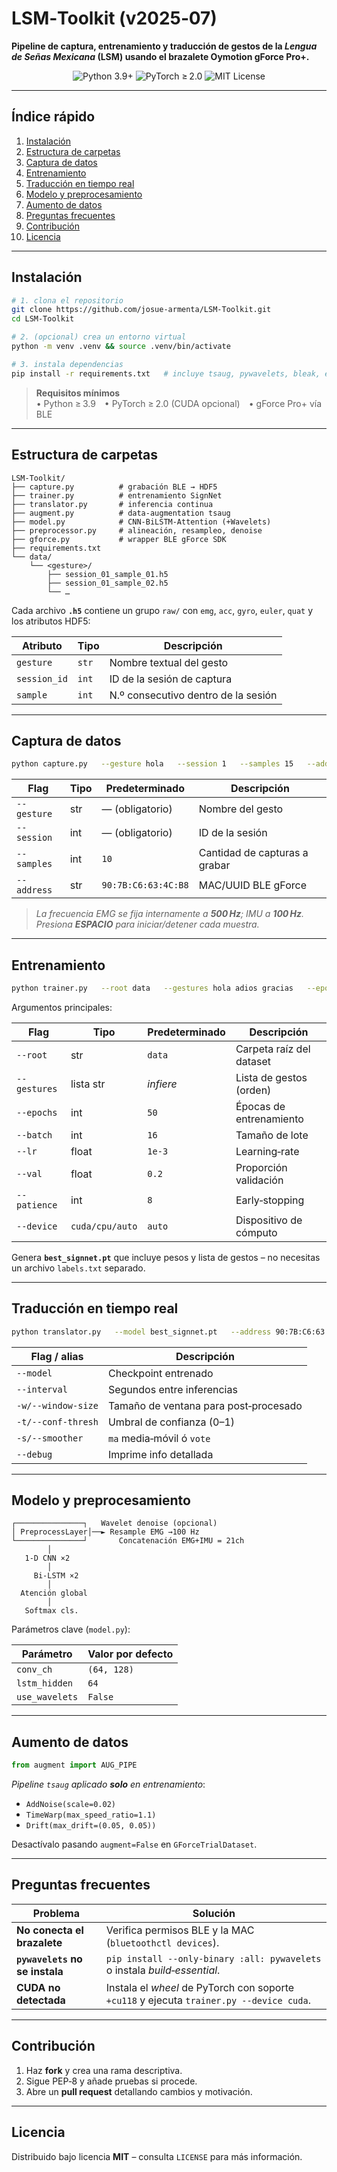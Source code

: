 # LSM‑Toolkit (v2025‑07)

**Pipeline de captura, entrenamiento y traducción de gestos de la *Lengua de Señas Mexicana* (LSM) usando el brazalete Oymotion gForce Pro+.**

<div align="center">
  <img src="https://img.shields.io/badge/python-3.9%2B-blue" alt="Python 3.9+">
  <img src="https://img.shields.io/badge/pytorch-%E2%89%A5%202.0-lightgrey" alt="PyTorch ≥ 2.0">
  <img src="https://img.shields.io/badge/license-MIT-green" alt="MIT License">
</div>

---

## Índice rápido
1. [Instalación](#instalación)
2. [Estructura de carpetas](#estructura-de-carpetas)
3. [Captura de datos](#captura-de-datos)
4. [Entrenamiento](#entrenamiento)
5. [Traducción en tiempo real](#traducción-en-tiempo-real)
6. [Modelo y preprocesamiento](#modelo-y-preprocesamiento)
7. [Aumento de datos](#aumento-de-datos)
8. [Preguntas frecuentes](#preguntas-frecuentes)
9. [Contribución](#contribución)
10. [Licencia](#licencia)

---

## Instalación

```bash
# 1. clona el repositorio
git clone https://github.com/josue-armenta/LSM-Toolkit.git
cd LSM-Toolkit

# 2. (opcional) crea un entorno virtual
python -m venv .venv && source .venv/bin/activate

# 3. instala dependencias
pip install -r requirements.txt   # incluye tsaug, pywavelets, bleak, etc.
```

> **Requisitos mínimos**  
> • Python ≥ 3.9 • PyTorch ≥ 2.0 (CUDA opcional) • gForce Pro+ vía BLE

---

## Estructura de carpetas

```
LSM-Toolkit/
├── capture.py          # grabación BLE → HDF5
├── trainer.py          # entrenamiento SignNet
├── translator.py       # inferencia continua
├── augment.py          # data‑augmentation tsaug
├── model.py            # CNN‑BiLSTM‑Attention (+Wavelets)
├── preprocessor.py     # alineación, resampleo, denoise
├── gforce.py           # wrapper BLE gForce SDK
├── requirements.txt
└── data/
    └── <gesture>/
        ├── session_01_sample_01.h5
        ├── session_01_sample_02.h5
        └── …
```

Cada archivo **`.h5`** contiene un grupo `raw/` con `emg`, `acc`, `gyro`, `euler`, `quat`
y los atributos HDF5:

| Atributo | Tipo | Descripción |
|----------|------|-------------|
| `gesture` | `str` | Nombre textual del gesto |
| `session_id` | `int` | ID de la sesión de captura |
| `sample` | `int` | N.º consecutivo dentro de la sesión |

---

## Captura de datos

```bash
python capture.py   --gesture hola   --session 1   --samples 15   --address 90:7B:C6:63:4C:B8
```

| Flag          | Tipo   | Predeterminado           | Descripción |
|---------------|--------|--------------------------|-------------|
| `--gesture`   | str    | — (obligatorio)          | Nombre del gesto |
| `--session`   | int    | — (obligatorio)          | ID de la sesión |
| `--samples`   | int    | `10`                     | Cantidad de capturas a grabar |
| `--address`   | str    | `90:7B:C6:63:4C:B8`      | MAC/UUID BLE gForce |

> *La frecuencia EMG se fija internamente a **500 Hz**; IMU a **100 Hz**.  
> Presiona **ESPACIO** para iniciar/detener cada muestra.*

---

## Entrenamiento

```bash
python trainer.py   --root data   --gestures hola adios gracias   --epochs 60   --batch 32   --device auto
```

Argumentos principales:

| Flag          | Tipo        | Predeterminado | Descripción |
|---------------|-------------|---------------|-------------|
| `--root`      | str         | `data`        | Carpeta raíz del dataset |
| `--gestures`  | lista str   | *infiere*     | Lista de gestos (orden) |
| `--epochs`    | int         | `50`          | Épocas de entrenamiento |
| `--batch`     | int         | `16`          | Tamaño de lote |
| `--lr`        | float       | `1e-3`        | Learning‑rate |
| `--val`       | float       | `0.2`         | Proporción validación |
| `--patience`  | int         | `8`           | Early‑stopping |
| `--device`    | `cuda/cpu/auto` | `auto`   | Dispositivo de cómputo |

Genera **`best_signnet.pt`** que incluye pesos y lista de gestos –
no necesitas un archivo `labels.txt` separado.

---

## Traducción en tiempo real

```bash
python translator.py   --model best_signnet.pt   --address 90:7B:C6:63:4C:B8   -w 7   -t 0.8   -s ma   --interval 0.15   --debug
```

| Flag / alias      | Descripción |
|-------------------|-------------|
| `--model`         | Checkpoint entrenado |
| `--interval`      | Segundos entre inferencias |
| `-w/--window-size`| Tamaño de ventana para post‑procesado |
| `-t/--conf-thresh`| Umbral de confianza (0–1) |
| `-s/--smoother`   | `ma` media‑móvil ó `vote` |
| `--debug`         | Imprime info detallada |

---

## Modelo y preprocesamiento

```text
┌───────────────┐   Wavelet denoise (opcional)
│ PreprocessLayer│──► Resample EMG →100 Hz
└───────────────┘       Concatenación EMG+IMU = 21ch
        │
   1‑D CNN ×2
        │
     Bi‑LSTM ×2
        │
  Atención global
        │
   Softmax cls.
```

Parámetros clave (`model.py`):

| Parámetro     | Valor por defecto |
|---------------|------------------|
| `conv_ch`     | `(64, 128)`      |
| `lstm_hidden` | `64`             |
| `use_wavelets`| `False`          |

---

## Aumento de datos

```python
from augment import AUG_PIPE
```

*Pipeline `tsaug` aplicado **solo** en entrenamiento*:

- `AddNoise(scale=0.02)`  
- `TimeWarp(max_speed_ratio=1.1)`  
- `Drift(max_drift=(0.05, 0.05))`

Desactívalo pasando `augment=False` en `GForceTrialDataset`.

---

## Preguntas frecuentes

| Problema | Solución |
|----------|----------|
| **No conecta el brazalete** | Verifica permisos BLE y la MAC (`bluetoothctl devices`). |
| **`pywavelets` no se instala** | `pip install --only-binary :all: pywavelets` o instala *build‑essential*. |
| **CUDA no detectada** | Instala el *wheel* de PyTorch con soporte `+cu118` y ejecuta `trainer.py --device cuda`. |

---

## Contribución

1. Haz **fork** y crea una rama descriptiva.  
2. Sigue PEP‑8 y añade pruebas si procede.  
3. Abre un **pull request** detallando cambios y motivación.

---

## Licencia

Distribuido bajo licencia **MIT** – consulta `LICENSE` para más información.
